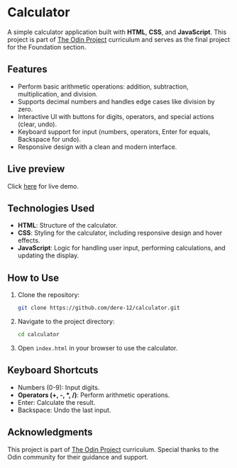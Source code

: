 # Calculator

A simple calculator application built with **HTML**, **CSS**, and **JavaScript**. This project is part of [The Odin Project](https://www.theodinproject.com/) curriculum and serves as the final project for the Foundation section.

## Features

- Perform basic arithmetic operations: addition, subtraction, multiplication, and division.
- Supports decimal numbers and handles edge cases like division by zero.
- Interactive UI with buttons for digits, operators, and special actions (clear, undo).
- Keyboard support for input (numbers, operators, Enter for equals, Backspace for undo).
- Responsive design with a clean and modern interface.

## Live preview

Click [here](https://dere-12.github.io/calculator/) for live demo.

## Technologies Used

- **HTML**: Structure of the calculator.
- **CSS**: Styling for the calculator, including responsive design and hover effects.
- **JavaScript**: Logic for handling user input, performing calculations, and updating the display.

## How to Use

1. Clone the repository:

   ```bash
   git clone https://github.com/dere-12/calculator.git
   ```

2. Navigate to the project directory:

   ```bash
   cd calculator
   ```

3. Open `index.html` in your browser to use the calculator.

## Keyboard Shortcuts

- Numbers (0-9): Input digits.
- **Operators (+, -, \*, /)**: Perform arithmetic operations.
- Enter: Calculate the result.
- Backspace: Undo the last input.

## Acknowledgments

This project is part of [The Odin Project](https://www.theodinproject.com/) curriculum. Special thanks to the Odin community for their guidance and support.
